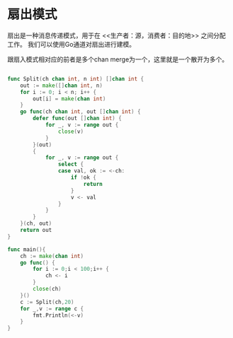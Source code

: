 # 扇出模式

扇出是一种消息传递模式，用于在 <<生产者：源，消费者：目的地>> 之间分配工作。 我们可以使用Go通道对扇出进行建模。

跟扇入模式相对应的前者是多个chan merge为一个，这里就是一个散开为多个。

```go

func Split(ch chan int, n int) []chan int {
	out := make([]chan int, n)
	for i := 0; i < n; i++ {
		out[i] = make(chan int)
	}
	go func(ch chan int, out []chan int) {
		defer func(out []chan int) {
			for _, v := range out {
				close(v)
			}
		}(out)
		{
			for _, v := range out {
				select {
				case val, ok := <-ch:
					if !ok {
						return
					}
					v <- val
				}
			}
		}
	}(ch, out)
	return out
}

func main(){
	ch := make(chan int)
	go func() {
		for i := 0;i < 100;i++ {
			ch <- i
		}
		close(ch)
	}()
	c := Split(ch,20)
	for _,v := range c {
		fmt.Println(<-v)
	}
}
```
